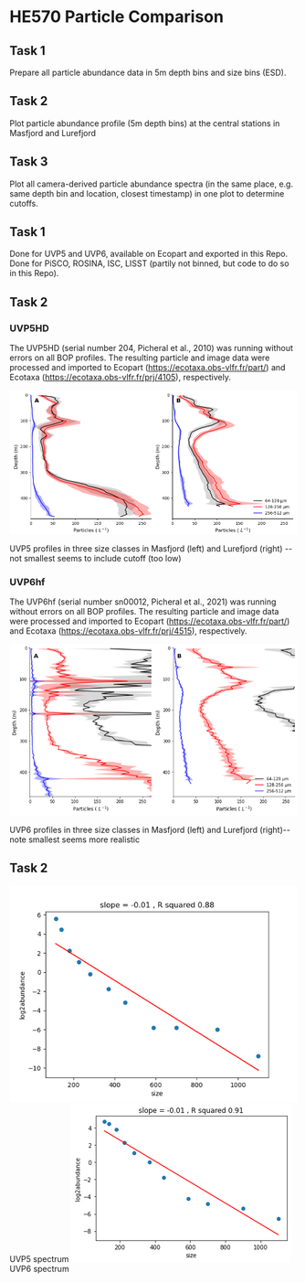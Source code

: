 # HE570 Particle Comparison

## Task 1
Prepare all particle abundance data in 5m depth bins and size bins (ESD).

## Task 2
Plot particle abundance profile (5m depth bins) at the central stations in Masfjord and Lurefjord

## Task 3
Plot all camera-derived particle abundance spectra (in the same place, e.g. same depth bin and location, closest timestamp) in one plot to determine cutoffs.
## Task 1
Done for UVP5 and UVP6, available on Ecopart and exported in this Repo.
Done for PiSCO, ROSINA, ISC, LISST (partily not binned, but code to do so in this Repo).
## Task 2
### UVP5HD
The UVP5HD (serial number 204, Picheral et al., 2010) was running without errors on all BOP profiles. The resulting particle and image data were processed and imported to Ecopart (https://ecotaxa.obs-vlfr.fr/part/) and Ecotaxa (https://ecotaxa.obs-vlfr.fr/prj/4105), respectively. 

![](./1_particle_profile_UVP5.png)

UVP5 profiles in three size classes in Masfjord (left) and Lurefjord (right) -- not smallest seems to include cutoff (too low)

### UVP6hf
The UVP6hf (serial number sn00012, Picheral et al., 2021) was running without errors on all BOP profiles. The resulting particle and image data were processed and imported to Ecopart (https://ecotaxa.obs-vlfr.fr/part/) and Ecotaxa (https://ecotaxa.obs-vlfr.fr/prj/4515), respectively. 

![](./1b_particle_profile_UVP6hf.png)

UVP6 profiles in three size classes in Masfjord (left) and Lurefjord (right)-- note smallest seems more realistic

## Task 2
![](./3_detailed_particle_spectrum.png)
UVP5 spectrum
![](./3_UVP6hf_detailed_particle_spectrum.png)
UVP6 spectrum



